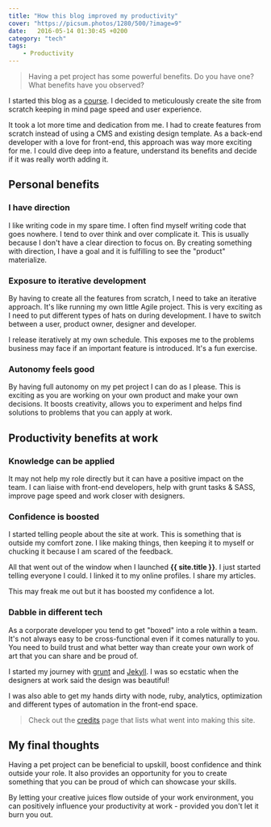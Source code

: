 ```yaml
---
title: "How this blog improved my productivity"
cover: "https://picsum.photos/1280/500/?image=9"
date:   2016-05-14 01:30:45 +0200
category: "tech"
tags:
    - Productivity
---
```


> Having a pet project has some powerful benefits. Do you have one? What
  benefits have you observed?

I started this blog as a [course](http://devcareerboost.com/blog-course/).
I decided to meticulously create the site from scratch keeping in mind page
speed and user experience.

It took a lot more time and dedication from me. I had to create features from
scratch instead of using a CMS and existing design template.
As a back-end developer with a love for front-end, this approach was way more
exciting for me. I could dive deep into a feature, understand its benefits and
decide if it was really worth adding it.

## Personal benefits

### I have direction
I like writing code in my spare time. I often find myself writing code that
goes nowhere. I tend to over think and over complicate it. This is usually
because I don't have a clear direction to focus on. By creating something with
direction, I have a goal and it is fulfilling to see the "product" materialize.

### Exposure to iterative development
By having to create all the features from scratch, I need to take an iterative
approach. It's like running my own little Agile project. This is very exciting
as I need to put different types of hats on during development. I have to
switch between a user, product owner, designer and developer.

I release iteratively at my own schedule. This exposes me to the problems
business may face if an important feature is introduced. It's a fun exercise.

### Autonomy feels good
By having full autonomy on my pet project I can do as I please. This is
exciting as you are working on your own product and make your own decisions.
It boosts creativity, allows you to experiment and helps find solutions to
problems that you can apply at work.

## Productivity benefits at work

### Knowledge can be applied
It may not help my role directly but it can have a positive impact on the team.
I can liaise with front-end developers, help with grunt tasks & SASS, improve page
speed and work closer with designers.

### Confidence is boosted
I started telling people about the site at work. This is something that is
outside my comfort zone. I like making things, then keeping it to myself or
chucking it because I am scared of the feedback.

All that went out of the window when I launched **{{ site.title }}**. I just
started telling everyone I could. I linked it to my online profiles.
I share my articles.

This may freak me out but it has boosted my confidence a lot.

### Dabble in different tech
As a corporate developer you tend to get "boxed" into a role within a team. It's not
always easy to be cross-functional even if it comes naturally to you. You need
to build trust and what better way than create your own work of art that you
can share and be proud of.

I started my journey with [grunt](http://gruntjs.com/getting-started) and
[Jekyll](https://jekyllrb.com/). I was so ecstatic when the designers at work
said the design was beautiful!

I was also able to get my hands dirty with node, ruby, analytics, optimization
and different types of automation in the front-end space.

> Check out the [credits](/credits) page that lists what went into making this
site.

## My final thoughts
Having a pet project can be beneficial to upskill, boost confidence and think
outside your role. It also provides an opportunity for you to create something
that you can be proud of which can showcase your skills.

By letting your creative juices flow outside of your work environment, you can
positively influence your productivity at work - provided you don't let it
burn you out.
